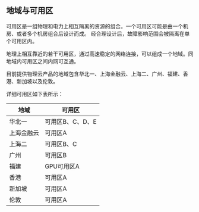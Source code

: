 

## 地域与可用区

可用区是一组物理和电力上相互隔离的资源的组合。一个可用区可能是由一个机房、或者多个机房组合后设计而成。
经合理设计后，故障影响范围会被隔离在单个可用区内。

地理上相互靠近的若干可用区，通过高速稳定的网络连接，可以组成一个地域。同地域内可用区之间内网可互通。

目前提供物理云产品的地域包含华北一、上海金融云、上海二、广州、福建、香港、新加坡以及伦敦。

详细可用区如下表所示：

| 地域    | 可用区 |
| ---    | --- | 
| 华北一  | 可用区B、C、D、E | 
| 上海金融云  | 可用区A | 
| 上海二  | 可用区B、C | 
| 广州  | 可用区B | 
| 福建  | GPU可用区A | 
| 香港  | 可用区A | 
| 新加坡  | 可用区A | 
| 伦敦  | 可用区A | 
